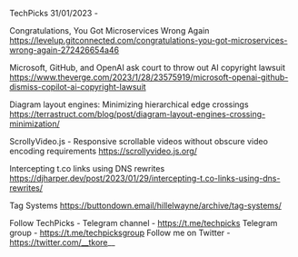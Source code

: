TechPicks 31/01/2023 -

Congratulations, You Got Microservices Wrong Again
https://levelup.gitconnected.com/congratulations-you-got-microservices-wrong-again-272426654a46

Microsoft, GitHub, and OpenAI ask court to throw out AI copyright lawsuit
https://www.theverge.com/2023/1/28/23575919/microsoft-openai-github-dismiss-copilot-ai-copyright-lawsuit

Diagram layout engines: Minimizing hierarchical edge crossings
https://terrastruct.com/blog/post/diagram-layout-engines-crossing-minimization/

ScrollyVideo.js - Responsive scrollable videos without obscure video encoding requirements
https://scrollyvideo.js.org/

Intercepting t.co links using DNS rewrites
https://djharper.dev/post/2023/01/29/intercepting-t.co-links-using-dns-rewrites/

Tag Systems
https://buttondown.email/hillelwayne/archive/tag-systems/

Follow TechPicks -
Telegram channel - https://t.me/techpicks
Telegram group - https://t.me/techpicksgroup
Follow me on Twitter - https://twitter.com/__tkore__